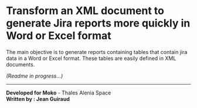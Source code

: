 # Transform an XML document to generate Jira reports more quickly in Word or Excel format

The main objective is to generate reports containing tables that contain jira data in a Word or Excel
format. These tables are easily defined in XML documents.

*(Readme in progress...)*

---

**Developed for Moko** - Thales Alenia Space 
\
**Written by : Jean Guiraud**
